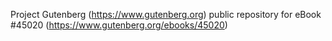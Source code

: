 Project Gutenberg (https://www.gutenberg.org) public repository for eBook #45020 (https://www.gutenberg.org/ebooks/45020)
